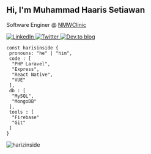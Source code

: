 ## Hi, I'm Muhammad Haaris Setiawan
Software Enginer @ [NMWClinic](https://nmwclinic.co.id/)

<a href="https://www.linkedin.com/in/harizinside/">
 <img alt="LinkedIn" src="https://img.shields.io/badge/harizinside-%230077B5.svg?style=for-the-badge&logo=linkedin&logoColor=white"/>
</a>
<a href="https://www.twitter.com/harizinside">
 <img alt="Twitter" src="https://img.shields.io/badge/harizinside-%231DA1F2.svg?style=for-the-badge&logo=Twitter&logoColor=white"/>
</a>
<a href="https://dev.to/harizinside">
 <img alt="Dev.to blog" src="https://img.shields.io/badge/dev.to-0A0A0A?style=for-the-badge&logo=dev.to&logoColor=white" />
</a>


```node
const harisinside {
 pronouns: "he" | "him",
 code : [
  "PHP Laravel",
  "Express",
  "React Native",
  "VUE"
 ],
 db : [
  "MySQL",
  "MongoDB"
 ],
 tools : [
  "Firebase"
  "Git"
 ]
}
```
     
<p><img align="center" src="https://github-readme-stats.vercel.app/api/top-langs?username=harizinside&show_icons=true&locale=en&layout=compact" alt="harizinside" /></p>
